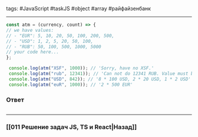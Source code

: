 tags: #JavaScript #taskJS #object #array #райфайзенбанк 
____

```js
const atm = (currency, count) => {
// we have values:
// - "EUR": 5, 10, 20, 50, 100, 200, 500,
// - "USD": 1, 2, 5, 20, 50, 100,
// - "RUB": 50, 100, 500, 1000, 5000
// your code here...
};

 console.log(atm("XSF", 1000)); // 'Sorry, have no XSF.'
 console.log(atm("rub", 12341)); // 'Can not do 12341 RUB. Value must be divisible by 10!'
 console.log(atm("USD", 842)); // '8 * 100 USD, 2 * 20 USD, 1 * 2 USD'
 console.log(atm("euR", 1000)); // '2 * 500 EUR'
```

### Ответ

```js

```

___
### [[011 Решение задач JS, TS и React|Назад]]